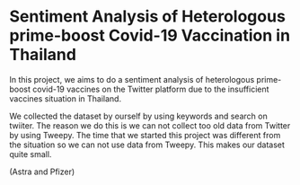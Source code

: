 # Sentiment Analysis of Heterologous prime-boost Covid-19 Vaccination in Thailand

In this project, we aims to do a sentiment analysis of heterologous prime-boost covid-19 vaccines on the Twitter platform due to the insufficient vaccines situation in Thailand.

We collected the dataset by ourself by using keywords and search on twiiter. The reason we do this is we can not collect too old data from Twitter by using Tweepy. The time that we started this project was different from the situation so we can not use data from Tweepy. This makes our dataset quite small. 

(Astra and Pfizer)
